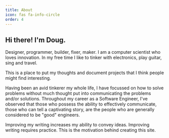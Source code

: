 ```yaml
---
title: About
icon: fas fa-info-circle
order: 4
---
```


## Hi there! I'm Doug.

Designer, programmer, builder, fixer, maker. I am a computer scientist who loves innovation. In my free time I like to tinker with electronics, play guitar, sing and travel.

This is a place to put my thoughts and document projects that I think people might find interesting.

Having been an avid tinkerer my whole life, I have focussed on how to solve problems without much thought put into communicating the problems and/or solutions. Throughout my career as a Software Engineer, I've observed that those who possess the ability to effectively communicate, those who can tell a captivating story, are the people who are generally considered to be "good" engineers.

Improving my writing increases my ability to convey ideas. Improving writing requires practice. This is the motivation behind creating this site.
